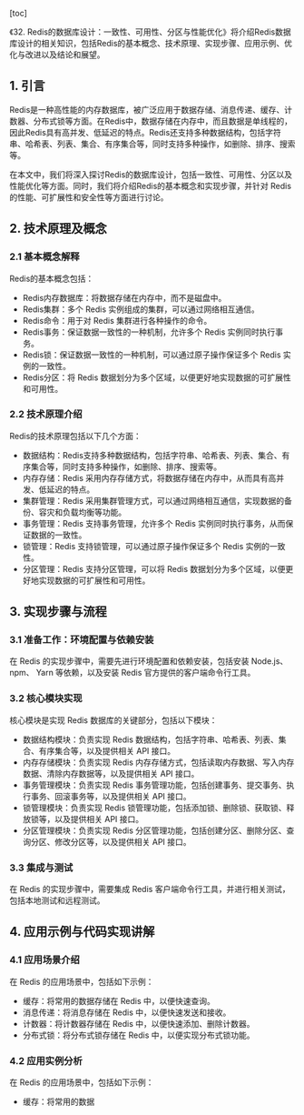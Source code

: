 
[toc]                    
                
                
《32. Redis的数据库设计：一致性、可用性、分区与性能优化》将介绍Redis数据库设计的相关知识，包括Redis的基本概念、技术原理、实现步骤、应用示例、优化与改进以及结论和展望。

## 1. 引言

Redis是一种高性能的内存数据库，被广泛应用于数据存储、消息传递、缓存、计数器、分布式锁等方面。在Redis中，数据存储在内存中，而且数据是单线程的，因此Redis具有高并发、低延迟的特点。Redis还支持多种数据结构，包括字符串、哈希表、列表、集合、有序集合等，同时支持多种操作，如删除、排序、搜索等。

在本文中，我们将深入探讨Redis的数据库设计，包括一致性、可用性、分区以及性能优化等方面。同时，我们将介绍Redis的基本概念和实现步骤，并针对 Redis 的性能、可扩展性和安全性等方面进行讨论。

## 2. 技术原理及概念

### 2.1 基本概念解释

Redis的基本概念包括：

* Redis内存数据库：将数据存储在内存中，而不是磁盘中。
* Redis集群：多个 Redis 实例组成的集群，可以通过网络相互通信。
* Redis命令：用于对 Redis 集群进行各种操作的命令。
* Redis事务：保证数据一致性的一种机制，允许多个 Redis 实例同时执行事务。
* Redis锁：保证数据一致性的一种机制，可以通过原子操作保证多个 Redis 实例的一致性。
* Redis分区：将 Redis 数据划分为多个区域，以便更好地实现数据的可扩展性和可用性。

### 2.2 技术原理介绍

Redis的技术原理包括以下几个方面：

* 数据结构：Redis支持多种数据结构，包括字符串、哈希表、列表、集合、有序集合等，同时支持多种操作，如删除、排序、搜索等。
* 内存存储：Redis 采用内存存储方式，将数据存储在内存中，从而具有高并发、低延迟的特点。
* 集群管理：Redis 采用集群管理方式，可以通过网络相互通信，实现数据的备份、容灾和负载均衡等功能。
* 事务管理：Redis 支持事务管理，允许多个 Redis 实例同时执行事务，从而保证数据的一致性。
* 锁管理：Redis 支持锁管理，可以通过原子操作保证多个 Redis 实例的一致性。
* 分区管理：Redis 支持分区管理，可以将 Redis 数据划分为多个区域，以便更好地实现数据的可扩展性和可用性。

## 3. 实现步骤与流程

### 3.1 准备工作：环境配置与依赖安装

在 Redis 的实现步骤中，需要先进行环境配置和依赖安装，包括安装 Node.js、npm、 Yarn 等依赖，以及安装 Redis 官方提供的客户端命令行工具。

### 3.2 核心模块实现

核心模块是实现 Redis 数据库的关键部分，包括以下模块：

* 数据结构模块：负责实现 Redis 数据结构，包括字符串、哈希表、列表、集合、有序集合等，以及提供相关 API 接口。
* 内存存储模块：负责实现 Redis 内存存储方式，包括读取内存数据、写入内存数据、清除内存数据等，以及提供相关 API 接口。
* 事务管理模块：负责实现 Redis 事务管理功能，包括创建事务、提交事务、执行事务、回滚事务等，以及提供相关 API 接口。
* 锁管理模块：负责实现 Redis 锁管理功能，包括添加锁、删除锁、获取锁、释放锁等，以及提供相关 API 接口。
* 分区管理模块：负责实现 Redis 分区管理功能，包括创建分区、删除分区、查询分区、修改分区等，以及提供相关 API 接口。

### 3.3 集成与测试

在 Redis 的实现步骤中，需要集成 Redis 客户端命令行工具，并进行相关测试，包括本地测试和远程测试。

## 4. 应用示例与代码实现讲解

### 4.1 应用场景介绍

在 Redis 的应用场景中，包括如下示例：

* 缓存：将常用的数据存储在 Redis 中，以便快速查询。
* 消息传递：将消息存储在 Redis 中，以便快速发送和接收。
* 计数器：将计数器存储在 Redis 中，以便快速添加、删除计数器。
* 分布式锁：将分布式锁存储在 Redis 中，以便实现分布式锁功能。

### 4.2 应用实例分析

在 Redis 的应用场景中，包括如下示例：

* 缓存：将常用的数据

